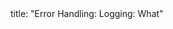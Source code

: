 <frontmatter>
title: "Error Handling: Logging: What"
</frontmatter>

<include src="unit-inPage-asFlat.md" boilerplate />
